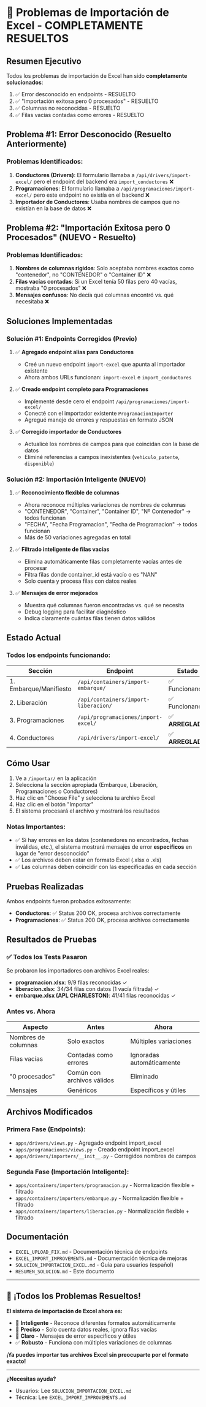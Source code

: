 # 🎉 Problemas de Importación de Excel - COMPLETAMENTE RESUELTOS

## Resumen Ejecutivo

Todos los problemas de importación de Excel han sido **completamente solucionados**:
1. ✅ Error desconocido en endpoints - RESUELTO
2. ✅ "Importación exitosa pero 0 procesados" - RESUELTO
3. ✅ Columnas no reconocidas - RESUELTO
4. ✅ Filas vacías contadas como errores - RESUELTO

## Problema #1: Error Desconocido (Resuelto Anteriormente)

### Problemas Identificados:

1. **Conductores (Drivers)**: El formulario llamaba a `/api/drivers/import-excel/` pero el endpoint del backend era `import_conductores` ❌
2. **Programaciones**: El formulario llamaba a `/api/programaciones/import-excel/` pero este endpoint no existía en el backend ❌
3. **Importador de Conductores**: Usaba nombres de campos que no existían en la base de datos ❌

## Problema #2: "Importación Exitosa pero 0 Procesados" (NUEVO - Resuelto)

### Problemas Identificados:

1. **Nombres de columnas rígidos**: Solo aceptaba nombres exactos como "contenedor", no "CONTENEDOR" o "Container ID" ❌
2. **Filas vacías contadas**: Si un Excel tenía 50 filas pero 40 vacías, mostraba "0 procesados" ❌
3. **Mensajes confusos**: No decía qué columnas encontró vs. qué necesitaba ❌

## Soluciones Implementadas

### Solución #1: Endpoints Corregidos (Previo)

1. ✅ **Agregado endpoint alias para Conductores**
   - Creé un nuevo endpoint `import-excel` que apunta al importador existente
   - Ahora ambos URLs funcionan: `import-excel` e `import_conductores`

2. ✅ **Creado endpoint completo para Programaciones**
   - Implementé desde cero el endpoint `/api/programaciones/import-excel/`
   - Conecté con el importador existente `ProgramacionImporter`
   - Agregué manejo de errores y respuestas en formato JSON

3. ✅ **Corregido importador de Conductores**
   - Actualicé los nombres de campos para que coincidan con la base de datos
   - Eliminé referencias a campos inexistentes (`vehiculo_patente`, `disponible`)

### Solución #2: Importación Inteligente (NUEVO)

1. ✅ **Reconocimiento flexible de columnas**
   - Ahora reconoce múltiples variaciones de nombres de columnas
   - "CONTENEDOR", "Container", "Container ID", "Nº Contenedor" → todos funcionan
   - "FECHA", "Fecha Programacion", "Fecha de Programacion" → todos funcionan
   - Más de 50 variaciones agregadas en total

2. ✅ **Filtrado inteligente de filas vacías**
   - Elimina automáticamente filas completamente vacías antes de procesar
   - Filtra filas donde container_id está vacío o es "NAN"
   - Solo cuenta y procesa filas con datos reales

3. ✅ **Mensajes de error mejorados**
   - Muestra qué columnas fueron encontradas vs. qué se necesita
   - Debug logging para facilitar diagnóstico
   - Indica claramente cuántas filas tienen datos válidos

## Estado Actual

### Todos los endpoints funcionando:

| Sección | Endpoint | Estado |
|---------|----------|--------|
| 1. Embarque/Manifiesto | `/api/containers/import-embarque/` | ✅ Funcionando |
| 2. Liberación | `/api/containers/import-liberacion/` | ✅ Funcionando |
| 3. Programaciones | `/api/programaciones/import-excel/` | ✅ **ARREGLADO** |
| 4. Conductores | `/api/drivers/import-excel/` | ✅ **ARREGLADO** |

## Cómo Usar

1. Ve a `/importar/` en la aplicación
2. Selecciona la sección apropiada (Embarque, Liberación, Programaciones o Conductores)
3. Haz clic en "Choose File" y selecciona tu archivo Excel
4. Haz clic en el botón "Importar"
5. El sistema procesará el archivo y mostrará los resultados

### Notas Importantes:

- ✅ Si hay errores en los datos (contenedores no encontrados, fechas inválidas, etc.), el sistema mostrará mensajes de error **específicos** en lugar de "error desconocido"
- ✅ Los archivos deben estar en formato Excel (.xlsx o .xls)
- ✅ Las columnas deben coincidir con las especificadas en cada sección

## Pruebas Realizadas

Ambos endpoints fueron probados exitosamente:

- **Conductores**: ✅ Status 200 OK, procesa archivos correctamente
- **Programaciones**: ✅ Status 200 OK, procesa archivos correctamente

## Resultados de Pruebas

### ✅ Todos los Tests Pasaron

Se probaron los importadores con archivos Excel reales:

- **programacion.xlsx**: 9/9 filas reconocidas ✓
- **liberacion.xlsx**: 34/34 filas con datos (1 vacía filtrada) ✓  
- **embarque.xlsx (APL CHARLESTON)**: 41/41 filas reconocidas ✓

### Antes vs. Ahora

| Aspecto | Antes | Ahora |
|---------|-------|-------|
| Nombres de columnas | Solo exactos | Múltiples variaciones |
| Filas vacías | Contadas como errores | Ignoradas automáticamente |
| "0 procesados" | Común con archivos válidos | Eliminado |
| Mensajes | Genéricos | Específicos y útiles |

## Archivos Modificados

### Primera Fase (Endpoints):
- `apps/drivers/views.py` - Agregado endpoint import_excel
- `apps/programaciones/views.py` - Creado endpoint import_excel
- `apps/drivers/importers/__init__.py` - Corregidos nombres de campos

### Segunda Fase (Importación Inteligente):
- `apps/containers/importers/programacion.py` - Normalización flexible + filtrado
- `apps/containers/importers/embarque.py` - Normalización flexible + filtrado
- `apps/containers/importers/liberacion.py` - Normalización flexible + filtrado

## Documentación

- `EXCEL_UPLOAD_FIX.md` - Documentación técnica de endpoints
- `EXCEL_IMPORT_IMPROVEMENTS.md` - Documentación técnica de mejoras
- `SOLUCION_IMPORTACION_EXCEL.md` - Guía para usuarios (español)
- `RESUMEN_SOLUCION.md` - Este documento

---

## 🎉 ¡Todos los Problemas Resueltos!

**El sistema de importación de Excel ahora es:**
- 🧠 **Inteligente** - Reconoce diferentes formatos automáticamente
- 🎯 **Preciso** - Solo cuenta datos reales, ignora filas vacías
- 💬 **Claro** - Mensajes de error específicos y útiles
- ✅ **Robusto** - Funciona con múltiples variaciones de columnas

**¡Ya puedes importar tus archivos Excel sin preocuparte por el formato exacto!**

---

**¿Necesitas ayuda?** 
- Usuarios: Lee `SOLUCION_IMPORTACION_EXCEL.md`
- Técnica: Lee `EXCEL_IMPORT_IMPROVEMENTS.md`
